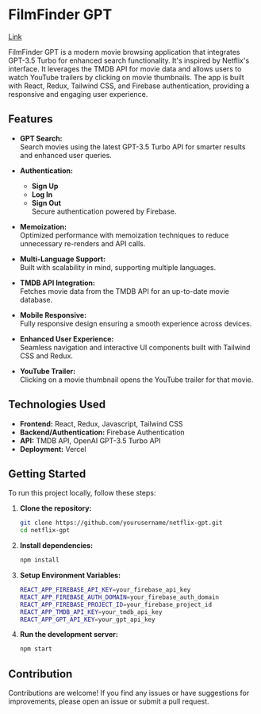 # FilmFinder GPT

[Link](https://netflixgpt-gold.vercel.app/)  

FilmFinder GPT is a modern movie browsing application that integrates GPT-3.5 Turbo for enhanced search functionality. It's inspired by Netflix's interface. It leverages the TMDB API for movie data and allows users to watch YouTube trailers by clicking on movie thumbnails. The app is built with React, Redux, Tailwind CSS, and Firebase authentication, providing a responsive and engaging user experience.

## Features

- **GPT Search:**  
  Search movies using the latest GPT-3.5 Turbo API for smarter results and enhanced user queries.
  
- **Authentication:**  
  - **Sign Up**
  - **Log In**
  - **Sign Out**  
  Secure authentication powered by Firebase.

- **Memoization:**  
  Optimized performance with memoization techniques to reduce unnecessary re-renders and API calls.

- **Multi-Language Support:**  
  Built with scalability in mind, supporting multiple languages.

- **TMDB API Integration:**  
  Fetches movie data from the TMDB API for an up-to-date movie database.

- **Mobile Responsive:**  
  Fully responsive design ensuring a smooth experience across devices.

- **Enhanced User Experience:**  
  Seamless navigation and interactive UI components built with Tailwind CSS and Redux.

- **YouTube Trailer:**  
  Clicking on a movie thumbnail opens the YouTube trailer for that movie.

## Technologies Used

- **Frontend:** React, Redux, Javascript, Tailwind CSS
- **Backend/Authentication:** Firebase Authentication
- **API:** TMDB API, OpenAI GPT-3.5 Turbo API
- **Deployment:** Vercel

## Getting Started

To run this project locally, follow these steps:

1. **Clone the repository:**

   ```bash
   git clone https://github.com/yourusername/netflix-gpt.git
   cd netflix-gpt

2. **Install dependencies:**

    ```bash
    npm install

3. **Setup Environment Variables:** 

    ```bash
    REACT_APP_FIREBASE_API_KEY=your_firebase_api_key
    REACT_APP_FIREBASE_AUTH_DOMAIN=your_firebase_auth_domain
    REACT_APP_FIREBASE_PROJECT_ID=your_firebase_project_id
    REACT_APP_TMDB_API_KEY=your_tmdb_api_key
    REACT_APP_GPT_API_KEY=your_gpt_api_key

4. **Run the development server:**

    ```bash
    npm start

## Contribution

Contributions are welcome! If you find any issues or have suggestions for improvements, please open an issue or submit a pull request.





